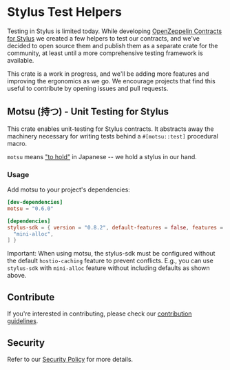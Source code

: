 # Stylus Test Helpers

Testing in Stylus is limited today. While
developing [OpenZeppelin Contracts for Stylus](https://github.com/OpenZeppelin/rust-contracts-stylus) we created a few
helpers to test our contracts, and we've decided to open source them and publish them as a separate crate for the
community, at least until a more comprehensive testing framework is available.

This crate is a work in progress, and we'll be adding more features and improving the ergonomics as we go. We encourage
projects that find this useful to contribute by opening issues and pull requests.

## Motsu (持つ) - Unit Testing for Stylus

This crate enables unit-testing for Stylus contracts. It abstracts away the
machinery necessary for writing tests behind a `#[motsu::test]` procedural
macro.

`motsu` means ["to hold"](https://jisho.org/word/%E6%8C%81%E3%81%A4) in
Japanese -- we hold a stylus in our hand.

### Usage

Add motsu to your project's dependencies:

```toml
[dev-dependencies]
motsu = "0.6.0"

[dependencies]
stylus-sdk = { version = "0.8.2", default-features = false, features = [
  "mini-alloc",
] }
```

Important: When using motsu, the stylus-sdk must be configured without
the default `hostio-caching` feature to prevent conflicts.
E.g., you can use `stylus-sdk` with `mini-alloc` feature
without including defaults as shown above.

## Contribute

If you're interested in contributing, please check our [contribution guidelines].

[contribution guidelines]: ./CONTRIBUTING.md

## Security

Refer to our [Security Policy](./SECURITY.md) for more details.
